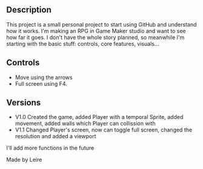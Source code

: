 ## Description
This project is a small personal project to start using GitHub and understand how it works. 
I'm making an RPG in Game Maker studio and want to see how far it goes. 
I don't have the whole story planned, so meanwhile I'm starting with the basic stuff: controls, core features, visuals...

## Controls
- Move using the arrows 
- Full screen using F4. 

## Versions
-	V1.0 Created the game, added Player with a temporal Sprite, added movement, added walls which Player can collission with
-	V1.1 Changed Player's screen, now can toggle full screen, changed the resolution and added a viewport

I'll add more functions in the future

Made by Leire
